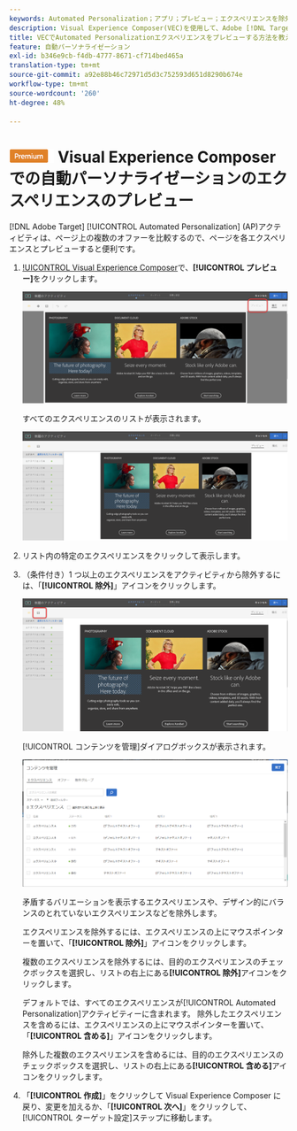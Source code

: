 ```yaml
---
keywords: Automated Personalization；アプリ；プレビュー；エクスペリエンスを除外；
description: Visual Experience Composer(VEC)を使用して、Adobe [!DNL Target] のAutomated Personalization(AP)アクティビティで各エクスペリエンスをプレビューする方法を説明します。
title: VECでAutomated Personalizationエクスペリエンスをプレビューする方法を教えてください。
feature: 自動パーソナライゼーション
exl-id: b346e9cb-f4db-4777-8671-cf714bed465a
translation-type: tm+mt
source-git-commit: a92e88b46c72971d5d3c752593d651d8290b674e
workflow-type: tm+mt
source-wordcount: '260'
ht-degree: 48%

---
```


# ![PREMIUM](/help/assets/premium.png) Visual Experience Composer での自動パーソナライゼーションのエクスペリエンスのプレビュー

[!DNL Adobe Target] [!UICONTROL Automated Personalization] (AP)アクティビティは、ページ上の複数のオファーを比較するので、ページを各エクスペリエンスとプレビューすると便利です。

1. [!UICONTROL Visual Experience Composer](VEC)で、**[!UICONTROL プレビュー]**&#x200B;をクリックします。

   ![プレビューアイコン](/help/c-activities/t-automated-personalization/assets/preview.png)

   すべてのエクスペリエンスのリストが表示されます。

   ![エクスペリエンスをプレビュー](/help/c-activities/t-automated-personalization/assets/ap_preview-new.png)

1. リスト内の特定のエクスペリエンスをクリックして表示します。

1. （条件付き）1 つ以上のエクスペリエンスをアクティビティから除外するには、「**[!UICONTROL 除外]**」アイコンをクリックします。

   ![除外アイコン](/help/c-activities/t-automated-personalization/assets/ap_exclude-new.png)

   [!UICONTROL コンテンツを管理]ダイアログボックスが表示されます。

   ![コンテンツを管理ダイアログボックス](/help/c-activities/t-automated-personalization/assets/preview-exclude.png)

   矛盾するバリエーションを表示するエクスペリエンスや、デザイン的にバランスのとれていないエクスペリエンスなどを除外します。

   エクスペリエンスを除外するには、エクスペリエンスの上にマウスポインターを置いて、「**[!UICONTROL 除外]**」アイコンをクリックします。

   複数のエクスペリエンスを除外するには、目的のエクスペリエンスのチェックボックスを選択し、リストの右上にある&#x200B;**[!UICONTROL 除外]**&#x200B;アイコンをクリックします。

   デフォルトでは、すべてのエクスペリエンスが[!UICONTROL Automated Personalization]アクティビティーに含まれます。 除外したエクスペリエンスを含めるには、エクスペリエンスの上にマウスポインターを置いて、「**[!UICONTROL 含める]**」アイコンをクリックします。

   除外した複数のエクスペリエンスを含めるには、目的のエクスペリエンスのチェックボックスを選択し、リストの右上にある&#x200B;**[!UICONTROL 含める]**&#x200B;アイコンをクリックします。

1. 「**[!UICONTROL 作成]**」をクリックして Visual Experience Composer に戻り、変更を加えるか、「**[!UICONTROL 次へ]**」をクリックして、[!UICONTROL ターゲット設定]ステップに移動します。
